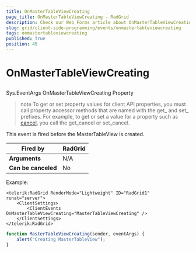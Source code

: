 ```yaml
---
title: OnMasterTableViewCreating
page_title: OnMasterTableViewCreating - RadGrid
description: Check our Web Forms article about OnMasterTableViewCreating.
slug: grid/client-side-programming/events/onmastertableviewcreating
tags: onmastertableviewcreating
published: True
position: 45
---
```


# OnMasterTableViewCreating



## 

Sys.EventArgs OnMasterTableViewCreating Property

>note To get or set property values for client API properties, you must call property accessor methods that are named with the get_ and set_ prefixes. For example, to get or set a value for a property such as [cancel](https://msdn.microsoft.com/en-us/library/bb310859.aspx), you call the get_cancel or set_cancel.
>


This event is fired before the MasterTableView is created.


|  **Fired by**  | RadGrid |
| ------ | ------ |
| **Arguments** |N/A|
| **Can be canceled** |No|

Example:

````ASP.NET
<telerik:RadGrid RenderMode="Lightweight" ID="RadGrid1" runat="server">
    <ClientSettings>
        <ClientEvents OnMasterTableViewCreating="MasterTableViewCreating" />
    </ClientSettings>
</telerik:RadGrid>
````



````JavaScript
function MasterTableViewCreating(sender, eventArgs) {
    alert("Creating MasterTableView");
}
````


